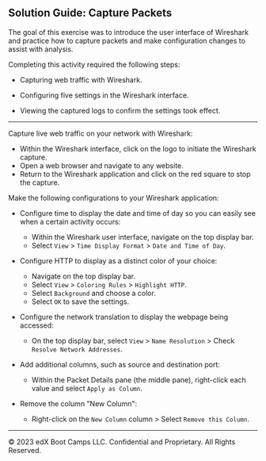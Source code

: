 ## Solution Guide: Capture Packets

The goal of this exercise was to introduce the user interface of Wireshark and practice how to capture packets and make configuration changes to assist with analysis.

Completing this activity required the following steps:

  - Capturing web traffic with Wireshark.

  - Configuring five settings in the Wireshark interface.

  - Viewing the captured logs to confirm the settings took effect.

---

Capture live web traffic on your network with Wireshark:

- Within the Wireshark interface, click on the logo to initiate the Wireshark capture.
- Open a web browser and navigate to any website.
- Return to the Wireshark application and click on the red square to stop the capture.

Make the following configurations to your Wireshark application:
   - Configure time to display the date and time of day so you can easily see when a certain activity occurs:

      - Within the Wireshark user interface, navigate on the top display bar.
      - Select `View` > `Time Display Format` > `Date and Time of Day`.

   -  Configure HTTP to display as a distinct color of your choice:

      - Navigate on the top display bar.
      - Select  `View` > `Coloring Rules` > `Highlight HTTP`.
      - Select `Background` and choose a color.
      - Select `OK` to save the settings.

   -  Configure the network translation to display the webpage being accessed:

      - On the top display bar, select `View` > `Name Resolution` > Check `Resolve Network Addresses`.

   -  Add additional columns, such as source and destination port:

      - Within the Packet Details pane (the middle pane), right-click each value and select `Apply as Column`.     
       
   -  Remove the column "New Column":

      - Right-click on the `New Column` column > Select `Remove this Column`.

---
 &copy; 2023 edX Boot Camps LLC. Confidential and Proprietary. All Rights Reserved.